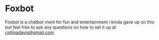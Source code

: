 # Foxbot
Foxbot is a chatbot ment for fun and entertainment
i kinda gave up on this but feel free to ask any questions on how to set it up at collinadavis@gmail.com
